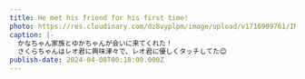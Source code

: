 ```yaml
---
title: He met his friend for his first time!
photo: https://res.cloudinary.com/dz8vyplpm/image/upload/v1716909761/IMG_9445_rsmc5n.jpg
caption: |-
  かなちゃん家族とゆかちゃんが会いに来てくれた！
  さくらちゃんはレオ君に興味津々で、レオ君に優しくタッチしてた😊
publish-date: 2024-04-08T00:18:00.000Z
---
```

